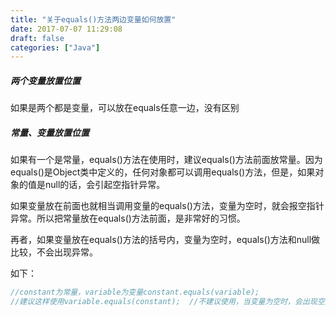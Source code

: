 ```yaml
---
title: "关于equals()方法两边变量如何放置"
date: 2017-07-07 11:29:08
draft: false
categories: ["Java"]
---
```


##### 两个变量放置位置

如果是两个都是变量，可以放在equals任意一边，没有区别

##### 常量、变量放置位置

如果有一个是常量，equals()方法在使用时，建议equals()方法前面放常量。因为equals()是Object类中定义的，任何对象都可以调用equals()方法，但是，如果对象的值是null的话，会引起空指针异常。

如果变量放在前面也就相当调用变量的equals()方法，变量为空时，就会报空指针异常。所以把常量放在equals()方法前面，是非常好的习惯。

再者，如果变量放在equals()方法的括号内，变量为空时，equals()方法和null做比较，不会出现异常。

如下：
``` java
//constant为常量，variable为变量constant.equals(variable);  
//建议这样使用variable.equals(constant);  //不建议使用，当变量为空时，会出现空指针异常
```